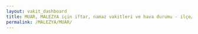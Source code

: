 ```yaml
---
layout: vakit_dashboard
title: MUAR, MALEZYA için iftar, namaz vakitleri ve hava durumu - ilçe/eyalet seç
permalink: /MALEZYA/MUAR/
---
```


<script type="text/javascript">
  var GLOBAL_COUNTRY = 'MALEZYA';
  var GLOBAL_CITY = 'MUAR';
  var GLOBAL_STATE = '';
  var lat = 72;
  var lon = 21;
</script>

